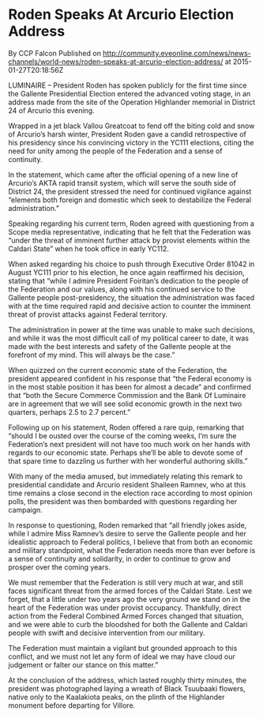 # Roden Speaks At Arcurio Election Address
By CCP Falcon
Published on http://community.eveonline.com/news/news-channels/world-news/roden-speaks-at-arcurio-election-address/ at 2015-01-27T20:18:56Z

LUMINAIRE – President Roden has spoken publicly for the first time since the Gallente Presidential Election entered the advanced voting stage, in an address made from the site of the Operation Highlander memorial in District 24 of Arcurio this evening.

Wrapped in a jet black Vallou Greatcoat to fend off the biting cold and snow of Arcurio’s harsh winter, President Roden gave a candid retrospective of his presidency since his convincing victory in the YC111 elections, citing the need for unity among the people of the Federation and a sense of continuity.

In the statement, which came after the official opening of a new line of Arcurio’s AKTA rapid transit system, which will serve the south side of District 24, the president stressed the need for continued vigilance against “elements both foreign and domestic which seek to destabilize the Federal administration.”

Speaking regarding his current term, Roden agreed with questioning from a Scope media representative, indicating that he felt that the Federation was “under the threat of imminent further attack by provist elements within the Caldari State” when he took office in early YC112.

When asked regarding his choice to push through Executive Order 81042 in August YC111 prior to his election, he once again reaffirmed his decision, stating that “while I admire President Foiritan’s dedication to the people of the Federation and our values, along with his continued service to the Gallente people post-presidency, the situation the administration was faced with at the time required rapid and decisive action to counter the imminent threat of provist attacks against Federal territory.

The administration in power at the time was unable to make such decisions, and while it was the most difficult call of my political career to date, it was made with the best interests and safety of the Gallente people at the forefront of my mind. This will always be the case.”

When quizzed on the current economic state of the Federation, the president appeared confident in his response that “the Federal economy is in the most stable position it has been for almost a decade” and confirmed that “both the Secure Commerce Commission and the Bank Of Luminaire are in agreement that we will see solid economic growth in the next two quarters, perhaps 2.5 to 2.7 percent.”

Following up on his statement, Roden offered a rare quip, remarking that “should I be ousted over the course of the coming weeks, I’m sure the Federation’s next president will not have too much work on her hands with regards to our economic state. Perhaps she’ll be able to devote some of that spare time to dazzling us further with her wonderful authoring skills.”

With many of the media amused, but immediately relating this remark to presidential candidate and Arcurio resident Shaileen Ramnev, who at this time remains a close second in the election race according to most opinion polls, the president was then bombarded with questions regarding her campaign.

In response to questioning, Roden remarked that “all friendly jokes aside, while I admire Miss Ramnev’s desire to serve the Gallente people and her idealistic approach to Federal politics, I believe that from both an economic and military standpoint, what the Federation needs more than ever before is a sense of continuity and solidarity, in order to continue to grow and prosper over the coming years.

We must remember that the Federation is still very much at war, and still faces significant threat from the armed forces of the Caldari State. Lest we forget, that a little under two years ago the very ground we stand on in the heart of the Federation was under provist occupancy. Thankfully, direct action from the Federal Combined Armed Forces changed that situation, and we were able to curb the bloodshed for both the Gallente and Caldari people with swift and decisive intervention from our military.

The Federation must maintain a vigilant but grounded approach to this conflict, and we must not let any form of ideal we may have cloud our judgement or falter our stance on this matter.”

At the conclusion of the address, which lasted roughly thirty minutes, the president was photographed laying a wreath of Black Tsuubaaki flowers, native only to the Kaalakiota peaks, on the plinth of the Highlander monument before departing for Villore.


